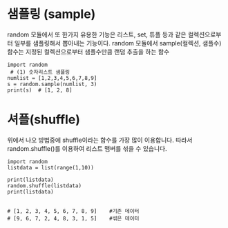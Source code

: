# 샘플링 (sample)
random 모듈에서 또 한가지 유용한 기능은 리스트, set, 튜플 등과 같은 컬렉션으로부터 일부를 샘플링해서 뽑아내는 기능이다. random 모듈에서 sample(컬렉션, 샘플수) 함수는 지정된 컬렉션으로부터 샘플수만큼 랜덤 추출을 하는 함수

``` 
import random
 # (1) 숫자리스트 샘플링
numlist = [1,2,3,4,5,6,7,8,9]
s = random.sample(numlist, 3)
print(s)  # [1, 2, 8] 

```

# 셔플(shuffle)
위에서 나오 방법중에 shuffle이라는 함수를 가장 많이 이용합니다. 따라서 random.shuffle()를 이용하여 리스트 맴버를 섞을 수 있습니다. 

```
import random
listdata = list(range(1,10))
 
print(listdata)
random.shuffle(listdata)
print(listdata)


# [1, 2, 3, 4, 5, 6, 7, 8, 9]    #기존 데이터
# [9, 6, 7, 2, 4, 8, 3, 1, 5]    #섞은 데이터
```
